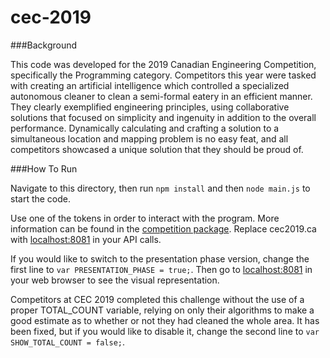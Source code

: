 # cec-2019

###Background

This code was developed for the 2019 Canadian Engineering Competition, specifically the Programming category. Competitors this year were tasked with creating an artificial intelligence which controlled a specialized autonomous cleaner to clean a semi-formal eatery in an efficient manner. They clearly exemplified engineering principles, using collaborative solutions that focused on simplicity and ingenuity in addition to the overall performance. Dynamically calculating and crafting a solution to a simultaneous location and mapping problem is no easy feat, and all competitors showcased a unique solution that they should be proud of.

###How To Run

Navigate to this directory, then run `npm install` and then `node main.js` to start the code.

Use one of the tokens in order to interact with the program. More information can be found in the [competition package](https://github.com/deadinsky/cec-2019/blob/master/Programming%20Competition%20Package.pdf). Replace cec2019.ca with [localhost:8081](http://localhost:8081/) in your API calls.

If you would like to switch to the presentation phase version, change the first line to `var PRESENTATION_PHASE = true;`. Then go to [localhost:8081](http://localhost:8081/) in your web browser to see the visual representation.

Competitors at CEC 2019 completed this challenge without the use of a proper TOTAL_COUNT variable, relying on only their algorithms to make a good estimate as to whether or not they had cleaned the whole area. It has been fixed, but if you would like to disable it, change the second line to `var SHOW_TOTAL_COUNT = false;`.